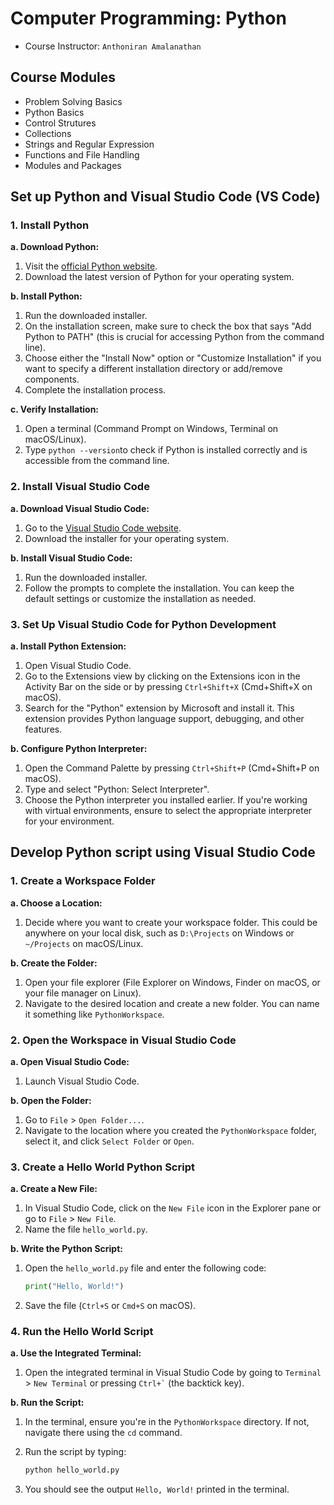 # Computer Programming: Python
- Course Instructor: `Anthoniran Amalanathan`

## Course Modules
- Problem Solving Basics
- Python Basics
- Control Strutures
- Collections
- Strings and Regular Expression
- Functions and File Handling
- Modules and Packages

## Set up Python and Visual Studio Code (VS Code)
### 1. **Install Python**
**a. Download Python:**
1. Visit the [official Python website](https://www.python.org/downloads/).
2. Download the latest version of Python for your operating system.

**b. Install Python:**
1. Run the downloaded installer.
2. On the installation screen, make sure to check the box that says "Add Python to PATH" (this is crucial for accessing Python from the command line).
3. Choose either the "Install Now" option or "Customize Installation" if you want to specify a different installation directory or add/remove components.
4. Complete the installation process.

**c. Verify Installation:**
1. Open a terminal (Command Prompt on Windows, Terminal on macOS/Linux).
2. Type `python --version`to check if Python is installed correctly and is accessible from the command line.

### 2. **Install Visual Studio Code**
**a. Download Visual Studio Code:**
1. Go to the [Visual Studio Code website](https://code.visualstudio.com/).
2. Download the installer for your operating system.

**b. Install Visual Studio Code:**
1. Run the downloaded installer.
2. Follow the prompts to complete the installation. You can keep the default settings or customize the installation as needed.

### 3. **Set Up Visual Studio Code for Python Development**
**a. Install Python Extension:**
1. Open Visual Studio Code.
2. Go to the Extensions view by clicking on the Extensions icon in the Activity Bar on the side or by pressing `Ctrl+Shift+X` (Cmd+Shift+X on macOS).
3. Search for the "Python" extension by Microsoft and install it. This extension provides Python language support, debugging, and other features.

**b. Configure Python Interpreter:**
1. Open the Command Palette by pressing `Ctrl+Shift+P` (Cmd+Shift+P on macOS).
2. Type and select "Python: Select Interpreter".
3. Choose the Python interpreter you installed earlier. If you're working with virtual environments, ensure to select the appropriate interpreter for your environment.

## Develop Python script using Visual Studio Code
### 1. **Create a Workspace Folder**
**a. Choose a Location:**
1. Decide where you want to create your workspace folder. This could be anywhere on your local disk, such as `D:\Projects` on Windows or `~/Projects` on macOS/Linux.

**b. Create the Folder:**
1. Open your file explorer (File Explorer on Windows, Finder on macOS, or your file manager on Linux).
2. Navigate to the desired location and create a new folder. You can name it something like `PythonWorkspace`.

### 2. **Open the Workspace in Visual Studio Code**
**a. Open Visual Studio Code:**
1. Launch Visual Studio Code.

**b. Open the Folder:**
1. Go to `File` > `Open Folder...`.
2. Navigate to the location where you created the `PythonWorkspace` folder, select it, and click `Select Folder` or `Open`.

### 3. **Create a Hello World Python Script**
**a. Create a New File:**
1. In Visual Studio Code, click on the `New File` icon in the Explorer pane or go to `File` > `New File`.
2. Name the file `hello_world.py`.

**b. Write the Python Script:**
1. Open the `hello_world.py` file and enter the following code:

    ```python
    print("Hello, World!")
    ```

2. Save the file (`Ctrl+S` or `Cmd+S` on macOS).

### 4. **Run the Hello World Script**
**a. Use the Integrated Terminal:**
1. Open the integrated terminal in Visual Studio Code by going to `Terminal` > `New Terminal` or pressing `` Ctrl+` `` (the backtick key).

**b. Run the Script:**
1. In the terminal, ensure you're in the `PythonWorkspace` directory. If not, navigate there using the `cd` command.
2. Run the script by typing:

    ```bash
    python hello_world.py
    ```

3. You should see the output `Hello, World!` printed in the terminal.